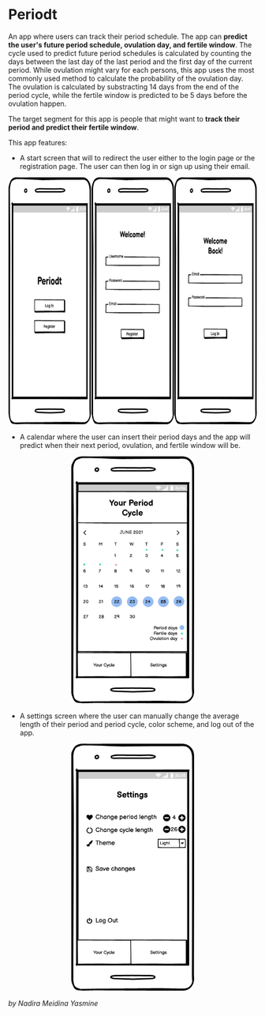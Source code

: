 # Periodt

An app where users can track their period schedule. The app can **predict the user's future period schedule, ovulation day, and fertile window**. The cycle used to predict future period schedules is calculated by counting the days between the last day of the last period and the first day of the current period. While ovulation might vary for each persons, this app uses the most commonly used method to calculate the probability of the ovulation day. The ovulation is calculated by substracting 14 days from the end of the period cycle, while the fertile window is predicted to be 5 days before the ovulation happen.

The target segment for this app is people that might want to **track their period and predict their fertile window**.

This app features:

* A start screen that will to redirect the user either to the login page or the registration page. The user can then log in or sign up using their email.

<p align="center">
<img src="./start screen.png" alt="wireframe of the start, registration, and login pages" width="750" height="500">
</p>

* A calendar where the user can insert their period days and the app will predict when their next period, ovulation, and fertile window will be.

<p align="center">
<img src="./cal.png" alt="wireframe of the calendar page" width="250" height="500">
</p>

* A settings screen where the user can manually change the average length of their period and period cycle, color scheme, and log out of the app.

<p align="center">
<img src="./setting.png" alt="wireframe of the settings page" width="250" height="500">
</p>

_by Nadira Meidina Yasmine_
